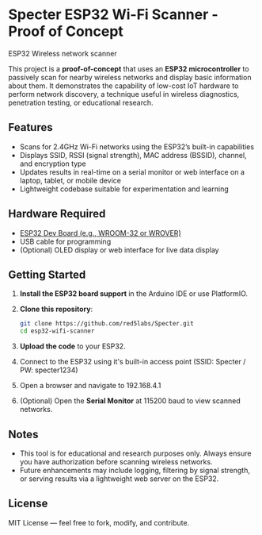 # Specter ESP32 Wi-Fi Scanner - Proof of Concept
ESP32 Wireless network scanner

This project is a **proof-of-concept** that uses an **ESP32 microcontroller** to passively scan for nearby wireless networks and display basic information about them. It demonstrates the capability of low-cost IoT hardware to perform network discovery, a technique useful in wireless diagnostics, penetration testing, or educational research.

## Features

* Scans for 2.4GHz Wi-Fi networks using the ESP32’s built-in capabilities
* Displays SSID, RSSI (signal strength), MAC address (BSSID), channel, and encryption type
* Updates results in real-time on a serial monitor or web interface on a laptop, tablet, or mobile device
* Lightweight codebase suitable for experimentation and learning

## Hardware Required

* [ESP32 Dev Board (e.g., WROOM-32 or WROVER)](https://www.espressif.com/en/products/socs/esp32)
* USB cable for programming
* (Optional) OLED display or web interface for live data display

## Getting Started

1. **Install the ESP32 board support** in the Arduino IDE or use PlatformIO.
2. **Clone this repository**:

   ```bash
   git clone https://github.com/red5labs/Specter.git
   cd esp32-wifi-scanner
   ```
3. **Upload the code** to your ESP32.
4. Connect to the ESP32 using it's built-in access point (SSID: Specter / PW: specter1234)
5. Open a browser and navigate to 192.168.4.1
6. (Optional) Open the **Serial Monitor** at 115200 baud to view scanned networks.

## Notes

* This tool is for educational and research purposes only. Always ensure you have authorization before scanning wireless networks.
* Future enhancements may include logging, filtering by signal strength, or serving results via a lightweight web server on the ESP32.

## License

MIT License — feel free to fork, modify, and contribute.
